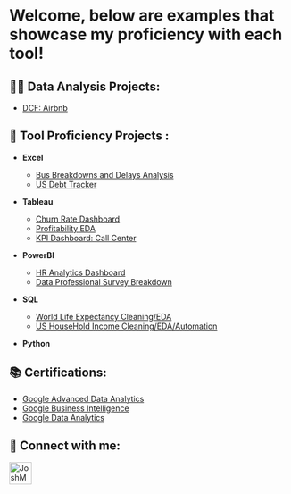  
<h1>Welcome, below are examples that showcase my proficiency with each tool! </h1>

<h2>👨‍💻 Data Analysis Projects:</h2>

 - [DCF: Airbnb](https://github.com/Maher-Jaweed/US-Debt-Tracker-)
 


<h2>🏫 Tool Proficiency Projects :</h2>

- <b>Excel</b>
  - [Bus Breakdowns and Delays Analysis](https://github.com/Maher-Jaweed/Bus-Breakdown-and-Delays-NYC)
  - [US Debt Tracker](https://github.com/Maher-Jaweed/US-Debt-Tracker-)
 
    
- <b>Tableau</b>
  - [Churn Rate Dashboard](https://github.com/Maher-Jaweed/Churn-Rate-Dashboard-/blob/main/README.md)
  - [Profitability EDA](https://github.com/Maher-Jaweed/Profitability_EDA/blob/main/README.md)
  - [KPI Dashboard: Call Center](https://github.com/Maher-Jaweed/KPI-Dashboard-Call-Center/blob/main/README.md)
    
- <b>PowerBI</b>
  - [HR Analytics Dashboard](https://github.com/Maher-Jaweed/HR-Analytics-Dashboard/tree/main)
  - [Data Professional Survey Breakdown](https://github.com/Maher-Jaweed/Data-Professional-Survey-Breakdown/tree/main)
  
- <b>SQL</b>
  - [World Life Expectancy Cleaning/EDA](https://github.com/Maher-Jaweed/World-Life-Expectancy-EDA)
  - [US HouseHold Income Cleaning/EDA/Automation](https://github.com/Maher-Jaweed/US-HouseHold-Income-EDA)

- <b>Python</b>
  
<h2>📚 Certifications: </h2>

- [Google Advanced Data Analytics](https://coursera.org/share/271e7e9dd91f7b3e7add133f7adfe124)
- [Google Business Intelligence](https://coursera.org/share/0d4d44ccbc84489216b101b0a23292fa)
- [Google Data Analytics](https://coursera.org/share/da490d9269606c1e8f17c38df6f39458)


<h2> 🤳 Connect with me:</h2>


[<img align="left" alt="JoshMadakor | LinkedIn" width="40px" src="https://upload.wikimedia.org/wikipedia/commons/8/81/LinkedIn_icon.svg" />][linkedin]



[linkedin]: https://www.linkedin.com/in/maher-jaweed-030895182/

<!--
**joshmadakor1/joshmadakor1** is a ✨ _special_ ✨ repository because its `README.md` (this file) appears on your GitHub profile.

Here are some ideas to get you started:

- 🔭 I’m currently working on ...
- 🌱 I’m currently learning ...
- 👯 I’m looking to collaborate on ...
- 🤔 I’m looking for help with ...
- 💬 Ask me about ...
- 📫 How to reach me: ...
- 😄 Pronouns: ...
- ⚡ Fun fact: ...
-->

